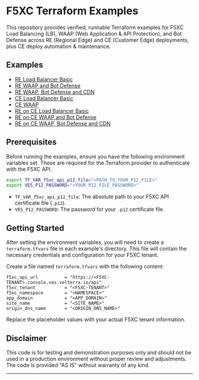 # F5XC Terraform Examples

This repository provides verified, runnable Terraform examples for F5XC Load Balancing (LB), WAAP (Web Application & API Protection), and Bot Defense across RE (Regional Edge) and CE (Customer Edge) deployments, plus CE deploy automation & maintenance.

## Examples

*   [RE Load Balancer Basic](./docs/re-lb-basic.md)
*   [RE WAAP and Bot Defense](./docs/re-lb-waap-bot.md)
*   [RE WAAP, Bot Defense and CDN](./docs/re-lb-waap-bot-cdn.md)
*   [CE Load Balancer Basic](./docs/ce-lb-basic.md)
*   [CE WAAP](./docs/ce-lb-waap-bot.md)
*   [RE on CE Load Balancer Basic](./docs/re-ce-lb-basic.md)
*   [RE on CE WAAP and Bot Defense](./docs/re-ce-lb-waap-bot.md)
*   [RE on CE WAAP, Bot Defense and CDN](./docs/re-ce-lb-waap-bot-cdn.md)

## Prerequisites

Before running the examples, ensure you have the following environment variables set. These are required for the Terraform provider to authenticate with the F5XC API.

```bash
export TF_VAR_f5xc_api_p12_file="<PATH_TO_YOUR_P12_FILE>"
export VES_P12_PASSWORD="<YOUR_P12_FILE_PASSWORD>"
```

- `TF_VAR_f5xc_api_p12_file`: The absolute path to your F5XC API certificate file (`.p12`).
- `VES_P12_PASSWORD`: The password for your `.p12` certificate file.

## Getting Started

After setting the environment variables, you will need to create a `terraform.tfvars` file in each example's directory. This file will contain the necessary credentials and configuration for your F5XC tenant.

Create a file named `terraform.tfvars` with the following content:

```hcl
f5xc_api_url          = "https://<F5XC-TENANT>.console.ves.volterra.io/api"
f5xc_tenant           = "<F5XC-TENANT>"
f5xc_namespace        = "<NAMESPACE>"
app_domain            = "<APP_DOMAIN>"
site_name             = "<SITE_NAME>"
origin_dns_name       = "<ORIGIN_DNS_NAME>"
```

Replace the placeholder values with your actual F5XC tenant information.

## Disclaimer

This code is for testing and demonstration purposes only and should not be used in a production environment without proper review and adjustments. The code is provided "AS IS" without warranty of any kind.

---
